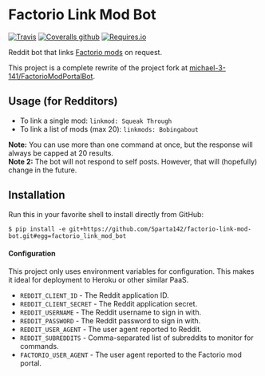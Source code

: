 # Factorio Link Mod Bot
[![Travis](https://img.shields.io/travis/Sparta142/factorio-link-mod-bot.svg)](https://travis-ci.org/Sparta142/factorio-link-mod-bot)
[![Coveralls github](https://img.shields.io/coveralls/github/Sparta142/factorio-link-mod-bot.svg)](https://coveralls.io/github/Sparta142/factorio-link-mod-bot)
[![Requires.io](https://img.shields.io/requires/github/Sparta142/factorio-link-mod-bot.svg)](https://requires.io/github/Sparta142/factorio-link-mod-bot/requirements/)

Reddit bot that links [Factorio mods](https://mods.factorio.com/) on request.

This project is a complete rewrite of the project fork at
[michael-3-141/FactorioModPortalBot](https://github.com/michael-3-141/FactorioModPortalBot).

## Usage (for Redditors)
* To link a single mod: `linkmod: Squeak Through`
* To link a list of mods (max 20): `linkmods: Bobingabout`

**Note:** You can use more than one command at once, but the response will 
always be capped at 20 results.  
**Note 2:** The bot will not respond to self posts. However, that will 
(hopefully) change in the future.

## Installation
Run this in your favorite shell to install directly from GitHub:
```
$ pip install -e git+https://github.com/Sparta142/factorio-link-mod-bot.git#egg=factorio_link_mod_bot
```

#### Configuration
This project only uses environment variables for configuration.
This makes it ideal for deployment to Heroku or other similar PaaS.

* `REDDIT_CLIENT_ID` - The Reddit application ID.
* `REDDIT_CLIENT_SECRET` - The Reddit application secret.
* `REDDIT_USERNAME` - The Reddit username to sign in with.
* `REDDIT_PASSWORD` - The Reddit password to sign in with.
* `REDDIT_USER_AGENT` - The user agent reported to Reddit.
* `REDDIT_SUBREDDITS` - Comma-separated list of subreddits to monitor for commands.
* `FACTORIO_USER_AGENT` - The user agent reported to the Factorio mod portal.
